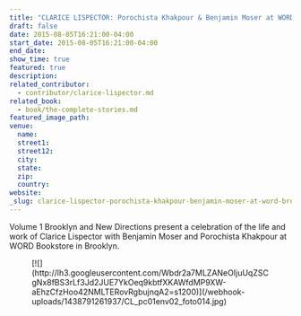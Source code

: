```yaml
---
title: "CLARICE LISPECTOR: Porochista Khakpour & Benjamin Moser at WORD Brooklyn "
draft: false
date: 2015-08-05T16:21:00-04:00
start_date: 2015-08-05T16:21:00-04:00
end_date:
show_time: true
featured: true
description:
related_contributor:
  - contributor/clarice-lispector.md
related_book:
  - book/the-complete-stories.md
featured_image_path:
venue:
  name:
  street1:
  street12:
  city:
  state:
  zip:
  country:
website:
_slug: clarice-lispector-porochista-khakpour-benjamin-moser-at-word-brooklyn
---
```


Volume 1 Brooklyn and New Directions present a celebration of the life and work of Clarice Lispector with Benjamin Moser and Porochista Khakpour at WORD Bookstore in Brooklyn.

<figure data-type="image">[![](http://lh3.googleusercontent.com/Wbdr2a7MLZANeOIjuUqZSCgNx8fBS3rLf3Jd2JUE7YkOeq9kbtfXKAWfdMP9XW-aEhzCfzHoo42NMLTERovRgbujnqA2=s1200)](/webhook-uploads/1438791261937/CL_pc01env02_foto014.jpg)</figure>

